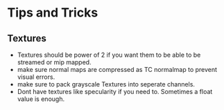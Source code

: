 # Tips and Tricks

## Textures 
* Textures should be power of 2 if you want them to be able to
be streamed or mip mapped.
* make sure normal maps are compressed as TC normalmap to prevent visual errors.
* make sure to pack grayscale Textures into seperate channels.
* Dont have textures like specularity if you need to. Sometimes a float value is enough.
